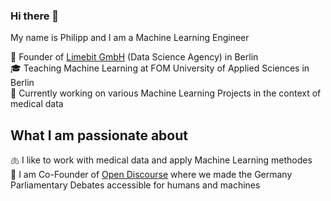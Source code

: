 ### Hi there 👋

My name is Philipp and I am a Machine Learning Engineer

:office: Founder of [Limebit GmbH](https://limebit.de/) (Data Science Agency) in Berlin  
🎓 Teaching Machine Learning at FOM University of Applied Sciences in Berlin  
🔭 Currently working on various Machine Learning Projects in the context of medical data

## What I am passionate about

🫁 I like to work with medical data and apply Machine Learning methodes  
💬 I am Co-Founder of [Open Discourse](https://opendiscourse.de/) where we made the Germany Parliamentary Debates accessible for humans and machines